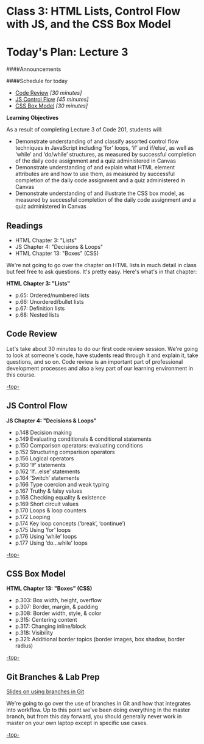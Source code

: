 # Class 3: HTML Lists, Control Flow with JS, and the CSS Box Model

<a id="top"></a>
# Today's Plan: Lecture 3

####Announcements

####Schedule for today

- [Code Review](#codereview) *[30 minutes]*
- [JS Control Flow](#control) *[45 minutes]*
- [CSS Box Model](#box) *[30 minutes]*

**Learning Objectives**

As a result of completing Lecture 3 of Code 201, students will:

- Demonstrate understanding of and classify assorted control flow techniques in JavaScript including ‘for’ loops, ‘if’ and if/else’, as well as  ‘while’ and ‘do/while’ structures, as measured by successful completion of the daily code assignment and a quiz administered in Canvas
- Demonstrate understanding of and explain what HTML element attributes are and how to use them, as measured by successful completion of the daily code assignment and a quiz administered in Canvas
- Demonstrate understanding of and illustrate the CSS box model, as measured by successful completion of the daily code assignment and a quiz administered in Canvas

## Readings

- HTML Chapter 3: "Lists"
- JS Chapter 4: "Decisions & Loops"
- HTML Chapter 13: "Boxes" (CSS)

We're not going to go over the chapter on HTML lists in much detail in class but feel free to ask questions. It's pretty easy. Here's what's in that chapter:

**HTML Chapter 3: "Lists"**

- p.65: Ordered/numbered lists
- p.66: Unordered/bullet lists
- p.67: Definition lists
- p.68: Nested lists

<a id="codereview"></a>
## **Code Review**

Let's take about 30 minutes to do our first code review session. We're going to look at someone's code, have students read through it and explain it, take questions, and so on. Code review is an important part of professional development processes and also a key part of our learning environment in this course.

[-top-](#top)

## JS Control Flow

**JS Chapter 4: "Decisions & Loops"**

- p.148 	Decision making
- p.149 	Evaluating conditionals & conditional statements
- p.150 	Comparison operators: evaluating conditions
- p.152 	Structuring comparison operators
- p.156 	Logical operators
- p.160 	‘If’ statements
- p.162 	‘If...else’ statements
- p.164 	‘Switch’ statements
- p.166 	Type coercion and weak typing
- p.167 	Truthy & falsy values
- p.168 	Checking equality & existence
- p.169 	Short circuit values
- p.170 	Loops & loop counters
- p.172 	Looping
- p.174 	Key loop concepts (‘break’, ‘continue’)
- p.175 	Using ‘for’ loops
- p.176 	Using ‘while’ loops
- p.177 	Using ‘do...while’ loops

[-top-](#top)

<a id="box"></a>
## CSS Box Model

**HTML Chapter 13: "Boxes" (CSS)**

- p.303: Box width, height, overflow
- p.307: Border, margin, & padding
- p.308: Border width, style, & color
- p.315: Centering content
- p.317: Changing inline/block
- p.318: Visibility
- p.321: Additional border topics (border images, box shadow, border radius)

[-top-](#top)

## Git Branches & Lab Prep

[Slides on using branches in Git](slides/git-branching.pdf)

We're going to go over the use of branches in Git and how that integrates into workflow. Up to this point we've been doing everything in the master branch, but from this day forward, you should generally never work in master on your own laptop except in specific use cases.

[-top-](#top)

<a id="control"></a>
